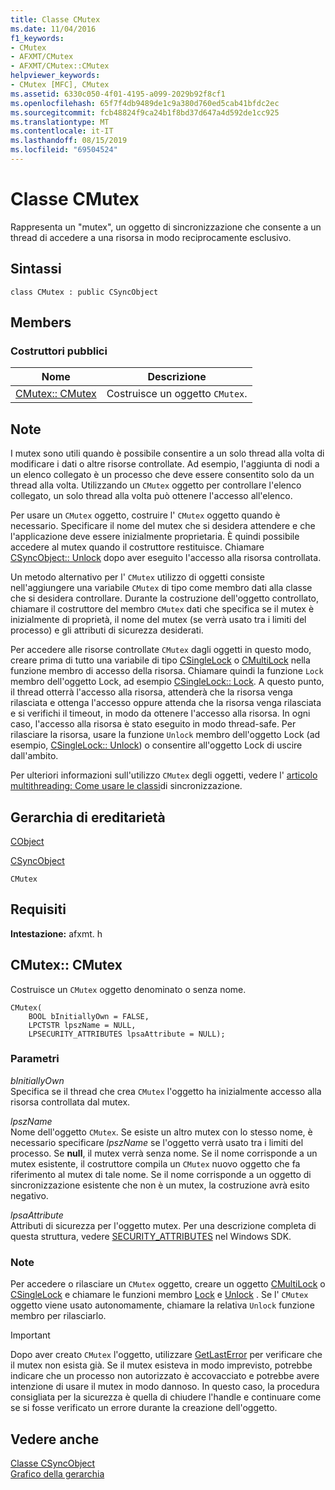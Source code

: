 ```yaml
---
title: Classe CMutex
ms.date: 11/04/2016
f1_keywords:
- CMutex
- AFXMT/CMutex
- AFXMT/CMutex::CMutex
helpviewer_keywords:
- CMutex [MFC], CMutex
ms.assetid: 6330c050-4f01-4195-a099-2029b92f8cf1
ms.openlocfilehash: 65f7f4db9489de1c9a380d760ed5cab41bfdc2ec
ms.sourcegitcommit: fcb48824f9ca24b1f8bd37d647a4d592de1cc925
ms.translationtype: MT
ms.contentlocale: it-IT
ms.lasthandoff: 08/15/2019
ms.locfileid: "69504524"
---
```

# <a name="cmutex-class"></a>Classe CMutex

Rappresenta un "mutex", un oggetto di sincronizzazione che consente a un thread di accedere a una risorsa in modo reciprocamente esclusivo.

## <a name="syntax"></a>Sintassi

```
class CMutex : public CSyncObject
```

## <a name="members"></a>Members

### <a name="public-constructors"></a>Costruttori pubblici

|Nome|Descrizione|
|----------|-----------------|
|[CMutex:: CMutex](#cmutex)|Costruisce un oggetto `CMutex`.|

## <a name="remarks"></a>Note

I mutex sono utili quando è possibile consentire a un solo thread alla volta di modificare i dati o altre risorse controllate. Ad esempio, l'aggiunta di nodi a un elenco collegato è un processo che deve essere consentito solo da un thread alla volta. Utilizzando un `CMutex` oggetto per controllare l'elenco collegato, un solo thread alla volta può ottenere l'accesso all'elenco.

Per usare un `CMutex` oggetto, costruire l' `CMutex` oggetto quando è necessario. Specificare il nome del mutex che si desidera attendere e che l'applicazione deve essere inizialmente proprietaria. È quindi possibile accedere al mutex quando il costruttore restituisce. Chiamare [CSyncObject:: Unlock](../../mfc/reference/csyncobject-class.md#unlock) dopo aver eseguito l'accesso alla risorsa controllata.

Un metodo alternativo per l' `CMutex` utilizzo di oggetti consiste nell'aggiungere una variabile `CMutex` di tipo come membro dati alla classe che si desidera controllare. Durante la costruzione dell'oggetto controllato, chiamare il costruttore del membro `CMutex` dati che specifica se il mutex è inizialmente di proprietà, il nome del mutex (se verrà usato tra i limiti del processo) e gli attributi di sicurezza desiderati.

Per accedere alle risorse controllate `CMutex` dagli oggetti in questo modo, creare prima di tutto una variabile di tipo [CSingleLock](../../mfc/reference/csinglelock-class.md) o [CMultiLock](../../mfc/reference/cmultilock-class.md) nella funzione membro di accesso della risorsa. Chiamare quindi la funzione `Lock` membro dell'oggetto Lock, ad esempio [CSingleLock:: Lock](../../mfc/reference/csinglelock-class.md#lock). A questo punto, il thread otterrà l'accesso alla risorsa, attenderà che la risorsa venga rilasciata e ottenga l'accesso oppure attenda che la risorsa venga rilasciata e si verifichi il timeout, in modo da ottenere l'accesso alla risorsa. In ogni caso, l'accesso alla risorsa è stato eseguito in modo thread-safe. Per rilasciare la risorsa, usare la funzione `Unlock` membro dell'oggetto Lock (ad esempio, [CSingleLock:: Unlock](../../mfc/reference/csinglelock-class.md#unlock)) o consentire all'oggetto Lock di uscire dall'ambito.

Per ulteriori informazioni sull'utilizzo `CMutex` degli oggetti, vedere l' [articolo multithreading: Come usare le classi](../../parallel/multithreading-how-to-use-the-synchronization-classes.md)di sincronizzazione.

## <a name="inheritance-hierarchy"></a>Gerarchia di ereditarietà

[CObject](../../mfc/reference/cobject-class.md)

[CSyncObject](../../mfc/reference/csyncobject-class.md)

`CMutex`

## <a name="requirements"></a>Requisiti

**Intestazione:** afxmt. h

##  <a name="cmutex"></a>CMutex:: CMutex

Costruisce un `CMutex` oggetto denominato o senza nome.

```
CMutex(
    BOOL bInitiallyOwn = FALSE,
    LPCTSTR lpszName = NULL,
    LPSECURITY_ATTRIBUTES lpsaAttribute = NULL);
```

### <a name="parameters"></a>Parametri

*bInitiallyOwn*<br/>
Specifica se il thread che crea `CMutex` l'oggetto ha inizialmente accesso alla risorsa controllata dal mutex.

*lpszName*<br/>
Nome dell'oggetto `CMutex`. Se esiste un altro mutex con lo stesso nome, è necessario specificare *lpszName* se l'oggetto verrà usato tra i limiti del processo. Se **null**, il mutex verrà senza nome. Se il nome corrisponde a un mutex esistente, il costruttore compila un `CMutex` nuovo oggetto che fa riferimento al mutex di tale nome. Se il nome corrisponde a un oggetto di sincronizzazione esistente che non è un mutex, la costruzione avrà esito negativo.

*lpsaAttribute*<br/>
Attributi di sicurezza per l'oggetto mutex. Per una descrizione completa di questa struttura, vedere [SECURITY_ATTRIBUTES](/previous-versions/windows/desktop/legacy/aa379560\(v=vs.85\)) nel Windows SDK.

### <a name="remarks"></a>Note

Per accedere o rilasciare un `CMutex` oggetto, creare un oggetto [CMultiLock](../../mfc/reference/cmultilock-class.md) o [CSingleLock](../../mfc/reference/csinglelock-class.md) e chiamare le funzioni membro [Lock](../../mfc/reference/csinglelock-class.md#lock) e [Unlock](../../mfc/reference/csinglelock-class.md#unlock) . Se l' `CMutex` oggetto viene usato autonomamente, chiamare la relativa `Unlock` funzione membro per rilasciarlo.

> [!IMPORTANT]
>  Dopo aver creato `CMutex` l'oggetto, utilizzare [GetLastError](/windows/win32/api/errhandlingapi/nf-errhandlingapi-getlasterror) per verificare che il mutex non esista già. Se il mutex esisteva in modo imprevisto, potrebbe indicare che un processo non autorizzato è accovacciato e potrebbe avere intenzione di usare il mutex in modo dannoso. In questo caso, la procedura consigliata per la sicurezza è quella di chiudere l'handle e continuare come se si fosse verificato un errore durante la creazione dell'oggetto.

## <a name="see-also"></a>Vedere anche

[Classe CSyncObject](../../mfc/reference/csyncobject-class.md)<br/>
[Grafico della gerarchia](../../mfc/hierarchy-chart.md)
